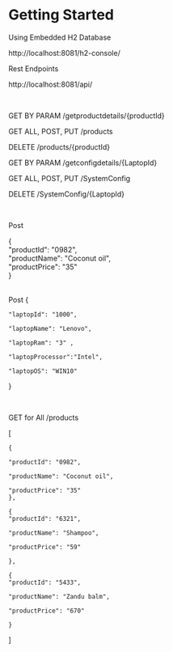 # Getting Started


Using Embedded H2 Database 

http://localhost:8081/h2-console/


Rest Endpoints 

http://localhost:8081/api/
      
</br>

GET BY PARAM            /getproductdetails/{productId} </br>

GET ALL, POST, PUT      /products </br>

DELETE                  /products/{productId}    </br>
      
  
      

GET BY PARAM            /getconfigdetails/{LaptopId} </br>

GET ALL, POST, PUT      /SystemConfig </br>

DELETE                  /SystemConfig/{LaptopId}   </br>

</br>


Post

{  
    "productId": "0982",  
    "productName": "Coconut oil",  
    "productPrice": "35"  
}

</br>
Post 
{  
    
    "laptopId": "1000",  
    
    "laptopName": "Lenovo", 
     
    "laptopRam": "3" ,
    
    "laptopProcessor":"Intel",
    
    "laptopOS": "WIN10"
    
}

</br>

GET for All  /products

[

	{ 
	 
    "productId": "0982",  
    
    "productName": "Coconut oil",  
    
    "productPrice": "35"  
	}, 
	 
	{  
    "productId": "6321",  
    
    "productName": "Shampoo",  
    
    "productPrice": "59"  
    
	},  
	
	{  
    "productId": "5433",  
    
    "productName": "Zandu balm",  
    
    "productPrice": "670"  
    
	}
]

</br>
